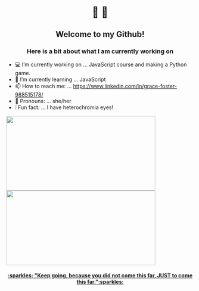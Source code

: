    <h1 align ="center">👋 🌌</h1>
   <h2 align="center">Welcome to my Github!</h2>
   <h3 align="center">Here is a bit about what I am currently working on</h3>
   
- :computer: I’m currently working on ... JavaScript course and making a Python game.
- 🧠 I’m currently learning ... JavaScript
- 📫 How to reach me: ... https://www.linkedin.com/in/grace-foster-988515178/
- :information_desk_person: Pronouns: ... she/her
- :grey_exclamation: Fun fact: ... I have heterochromia eyes!
<div>
   <a href="https://github.com/Fallinqqq?tab=repositories">
<img align="center" src=https://github-readme-stats.vercel.app/api?username=Fallinqqq&theme=tokyonight&show_icons=true width="400" height="200"/>
     </a>
       <a href="https://github.com/Fallinqqq?tab=repositories">
<img align="center" src=https://github-readme-stats.vercel.app/api/top-langs/?username=Fallinqqq&theme=tokyonight&show_icons=true width="400px" height="200px"/>
</div>
      <h4 align="center">:sparkles: "Keep going, because you did not come this far, JUST to come this far.":sparkles:</h4>

